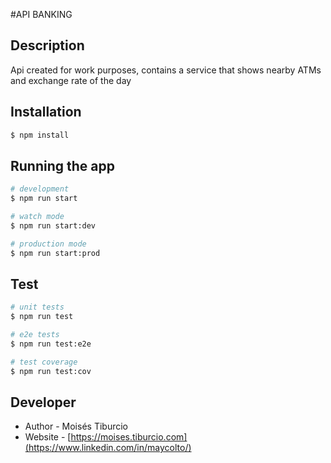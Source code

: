 #API BANKING

## Description

Api created for work purposes, contains a service that shows nearby ATMs and exchange rate of the day

## Installation

```bash
$ npm install
```

## Running the app

```bash
# development
$ npm run start

# watch mode
$ npm run start:dev

# production mode
$ npm run start:prod
```

## Test

```bash
# unit tests
$ npm run test

# e2e tests
$ npm run test:e2e

# test coverage
$ npm run test:cov
```

## Developer

- Author - Moisés Tiburcio
- Website - [https://moises.tiburcio.com](https://www.linkedin.com/in/maycolto/)
